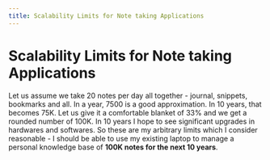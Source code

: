 ```yaml
---
title: Scalability Limits for Note taking Applications
---
```


# Scalability Limits for Note taking Applications

Let us assume we take 20 notes per day all together - journal, snippets, bookmarks and all. In a year, 7500 is a good approximation. In 10 years, that becomes 75K. Let us give it a comfortable blanket of 33% and we get a rounded number of 100K. In 10 years I hope to see significant upgrades in hardwares and softwares. So these are my arbitrary limits which I consider reasonable - I should be able to use my existing laptop to manage a personal knowledge base of **100K notes for the next 10 years**.

